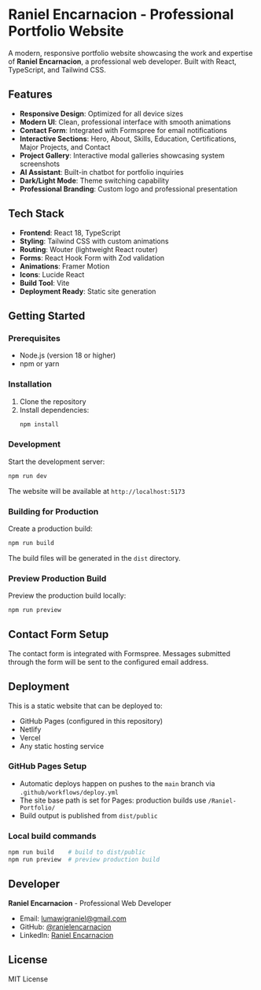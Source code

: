 # Raniel Encarnacion - Professional Portfolio Website

A modern, responsive portfolio website showcasing the work and expertise of **Raniel Encarnacion**, a professional web developer. Built with React, TypeScript, and Tailwind CSS.

## Features

- **Responsive Design**: Optimized for all device sizes
- **Modern UI**: Clean, professional interface with smooth animations
- **Contact Form**: Integrated with Formspree for email notifications
- **Interactive Sections**: Hero, About, Skills, Education, Certifications, Major Projects, and Contact
- **Project Gallery**: Interactive modal galleries showcasing system screenshots
- **AI Assistant**: Built-in chatbot for portfolio inquiries
- **Dark/Light Mode**: Theme switching capability
- **Professional Branding**: Custom logo and professional presentation

## Tech Stack

- **Frontend**: React 18, TypeScript
- **Styling**: Tailwind CSS with custom animations
- **Routing**: Wouter (lightweight React router)
- **Forms**: React Hook Form with Zod validation
- **Animations**: Framer Motion
- **Icons**: Lucide React
- **Build Tool**: Vite
- **Deployment Ready**: Static site generation

## Getting Started

### Prerequisites

- Node.js (version 18 or higher)
- npm or yarn

### Installation

1. Clone the repository
2. Install dependencies:
   ```bash
   npm install
   ```

### Development

Start the development server:
```bash
npm run dev
```

The website will be available at `http://localhost:5173`

### Building for Production

Create a production build:
```bash
npm run build
```

The build files will be generated in the `dist` directory.

### Preview Production Build

Preview the production build locally:
```bash
npm run preview
```

## Contact Form Setup

The contact form is integrated with Formspree. Messages submitted through the form will be sent to the configured email address.

## Deployment

This is a static website that can be deployed to:
- GitHub Pages (configured in this repository)
- Netlify
- Vercel
- Any static hosting service

### GitHub Pages Setup
- Automatic deploys happen on pushes to the `main` branch via `.github/workflows/deploy.yml`
- The site base path is set for Pages: production builds use `/Raniel-Portfolio/`
- Build output is published from `dist/public`

### Local build commands
```bash
npm run build    # build to dist/public
npm run preview  # preview production build
```

## Developer

**Raniel Encarnacion** - Professional Web Developer
- Email: lumawigraniel@gmail.com
- GitHub: [@ranielencarnacion](https://github.com/ranielencarnacion)
- LinkedIn: [Raniel Encarnacion](https://linkedin.com/in/encarnacion-raniel-b78416263)

## License

MIT License
